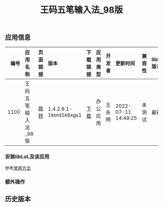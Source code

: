 ﻿---
id: 1100
title: 王码五笔输入法_98版
toc: true
weight: 1100
---

## 应用信息 
|   编号 | 应用名称        | 页面链接                                        | 版本                     | 下载链接                                                                                          | 应用类型   | 开发者   | 更新时间                | 兼容性   | liblol版本   |
|-----:|:------------|:--------------------------------------------|:-----------------------|:----------------------------------------------------------------------------------------------|:-------|:------|:--------------------|:------|:-----------|
| 1100 | 王码五笔输入法_98版 | [跳转](http://app.loongapps.cn/#/detail/1100) | 1.4.2.9.1-1kord1k6xgs1 | [下载](http://113.24.212.22:8090/upload/file/fcitx-table-wmwb98_1.4.2.9.1-1kord1k6xgs1_all.deb) | 办公应用   | 王永明   | 2022-07-11 14:49:25 | 未测试   | 最新         |
### 安装libLoL及该应用 
参考[使用方法](/docs/usage) 
### 额外操作 


## 历史版本 
 